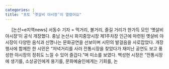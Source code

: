 ```yaml
---
categories: j
title: "포토 ‘옛살비 야시장’이 열렸어요"
---
```

&nbsp;&nbsp;&nbsp;&nbsp; [논산=e지역news] 서동수 기자 = 먹거리, 볼거리, 즐길 거리가 한가득 모인 ‘옛살비 야시장’이 공식 개장했다. 충남 논산시 화지중앙시장 제1주차장 인근에 마련된 옛살비 야시장이 다양한 음식과 신명나는 문화공연을 선보이며 시민의 발걸음을 사로잡았다. 개장행사에 함께한 한 시민은 “저녁거리를 사러 전통시장을 찾았다가 재미난 공연도 보고 풍성한 야시장의 정취도 느낄 수 있어 즐겁다.”며 미소를 보였다. 백성현 시장은 “전통시장에 생기를, 소상공인에게 용기를, 문화예술인에게는 기회를, 논